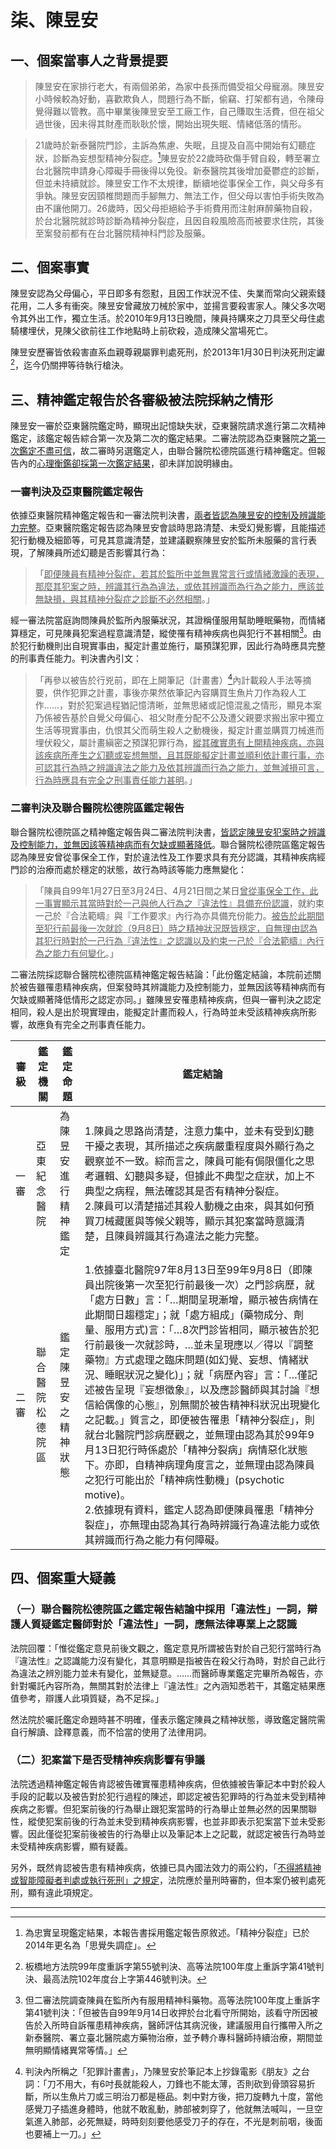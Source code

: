 # 柒、陳昱安

## 一、個案當事人之背景提要

> 陳昱安在家排行老大，有兩個弟弟，為家中長孫而備受祖父母寵溺。陳昱安小時候較為好動，喜歡欺負人，問題行為不斷，偷竊、打架都有過，令陳母覺得難以管教。高中畢業後陳昱安至工廠工作，自己賺取生活費，但在祖父過世後，因未得其財產而耿耿於懷，開始出現失眠、情緒低落的情形。

> 21歲時於新泰醫院門診，主訴為焦慮、失眠，且提及自高中開始有幻聽症狀，診斷為妄想型精神分裂症。[^45]陳昱安於22歲時砍傷手臂自殺，轉至署立台北醫院申請身心障礙手冊後得以免役。新泰醫院其後增加憂鬱症的診斷，但並未持續就診。陳昱安工作不太規律，斷續地從事保全工作，與父母多有爭執。陳昱安因頸椎問題而手腳無力、無法工作，但父母以害怕手術失敗為由不讓他開刀。26歲時，因父母拒絕給予手術費用而注射麻醉藥物自殺，於台北醫院就診時診斷為精神分裂症，且因自殺風險高而被要求住院，其後至案發前都有在台北醫院精神科門診及服藥。

## 二、個案事實

陳昱安認為父母偏心，平日即多有怨懟，且因工作狀況不佳、失業而常向父親索錢花用，二人多有衝突。陳昱安曾藏放刀械於家中，並揚言要殺害家人。陳父多次喝令其外出工作，獨立生活。於2010年9月13日晚間，陳員持購來之刀具至父母住處騎樓埋伏，見陳父欲前往工作地點時上前砍殺，造成陳父當場死亡。

陳昱安歷審皆依殺害直系血親尊親屬罪判處死刑，於2013年1月30日判決死刑定讞[^46]，迄今仍關押等待執行槍決。

## 三、精神鑑定報告於各審級被法院採納之情形

陳昱安一審於亞東醫院鑑定時，顯現出記憶缺失狀，亞東醫院請求進行第二次精神鑑定，該鑑定報告綜合第一次及第二次的鑑定結果。二審法院認為亞東醫院之<u>第一次鑑定不盡可信</u>，故二審時另選鑑定人，由聯合醫院松德院區進行精神鑑定。但報告內的<u>心理衡鑑卻採第一次鑑定結果</u>，卻未詳加說明緣由。

### 一審判決及亞東醫院鑑定報告

依據亞東醫院精神鑑定報告和一審法院判決書，<u>兩者皆認為陳昱安的控制及辨識能力完整</u>。亞東醫院鑑定報告認為陳昱安會談時思路清楚、未受幻覺影響，且能描述犯行動機及細節等，可見其意識清楚，並建議觀察陳昱安於監所未服藥的言行表現，了解陳員所述幻聽是否影響其行為：

> 「<u>即便陳員有精神分裂症，若其於監所中並無異常言行或情緒激躁的表現，那麼其犯案之時，辨識其行為為違法，或依其辨識而為行為之能力，應該並無缺損，與其精神分裂症之診斷不必然相關</u>。」

經一審法院當庭詢問陳員於監所內服藥狀況，其證稱僅服用幫助睡眠藥物，而情緒算穩定，可見陳員犯案過程意識清楚，縱使罹有精神疾病也與犯行不甚相關[^47]。由於犯行動機則出自現實事由，擬定計畫並施行，屬預謀犯罪，因此行為時應具完整的刑事責任能力。判決書內引文：

> 「再參以被告於行兇前，即在上開筆記（計畫書）[^48]內計載殺人手法等摘要，供作犯罪之計畫，事後亦果然依筆記內容購買生魚片刀作為殺人工作……，對於犯案過程猶記憶清晰，並無思緒或記憶混亂之情形，顯見本案乃係被告基於自覺父母偏心、祖父財產分配不公及遭父親要求搬出家中獨立生活等現實事由，仇恨其父而萌生殺人之動機後，擬定計畫並購買刀械進而埋伏殺父，屬計畫縝密之預謀犯罪行為，<u>縱其確實患有上開精神疾病，亦與該疾病所產生之幻聽或妄想無關，且其既能擬定計畫並順利依計畫行事，亦可認其行為時之辨識違法之能力及依其辨識而行為之能力，並無減損可言，行為時應具有完全之刑事責任能力甚明</u>。」

### 二審判決及聯合醫院松德院區鑑定報告

聯合醫院松德院區之精神鑑定報告與二審法院判決書，<u>皆認定陳昱安犯案時之辨識及控制能力，並無因該等精神病而有欠缺或顯著降低</u>。聯合醫院松德院區鑑定報告認為陳昱安曾從事保全工作，對於違法性及工作要求具有充分認識，其精神疾病經門診的治療而處於穩定的狀態，故行為時該等能力應無變化：

> 「陳員自99年1月27日至3月24日、4月21日間之某日<u>曾從事保全工作，此一事實顯示其當時對於一己與他人行為之『違法性』具備充份認識</u>，就約束一己於『合法範疇』與『工作要求』內行為亦具備充份能力。<u>被告於此期間至犯行前最後一次就診（9月8日）時之精神狀況既皆穩定，自無理由認為其犯行時對於一己行為『違法性』之認識以及約束一己於『合法範疇』內行為之能力有何變化</u>。」

二審法院採認聯合醫院松德院區精神鑑定報告結論：「此份鑑定結論，本院前述關於被告雖罹患精神疾病，但案發時其辨識能力及控制能力，並無因該等精神病而有欠缺或顯著降低情形之認定亦同。」雖陳昱安罹患精神疾病，但與一審判決之認定相同，殺人是出於現實理由，能擬定計畫而殺人，行為時並未受該精神疾病所影響，故應負有完全之刑事責任能力。

<table class="table table-bordered table-hover table-condensed">
    <thead>
        <tr>
            <th>審級</th>
            <th>鑑定機關</th>
            <th>鑑定命題</th>
            <th>鑑定結論</th>
        </tr>
    </thead>
    <tbody>
        <tr>
            <td>一審</td>
            <td>亞東紀念醫院</td>
            <td>為陳昱安進行精神鑑定</td>
            <td>1.陳員之思路尚清楚，注意力集中，並未有受到幻聽干擾之表現，其所描述之疾病嚴重程度與外顯行為之觀察並不一致。綜而言之，陳員可能有侷限僵化之思考邏輯、幻聽與多疑，但據此不典型之症狀，加上不典型之病程，無法確認其是否有精神分裂症。<br/> 2.陳員可以清楚描述其殺人動機之由來，與其如何預買刀械藏匿與等候父親等，顯示其犯案當時意識清楚，且陳員辨識其行為違法之能力完整。</td>
        </tr>
        <tr>
            <td>二審</td>
            <td>聯合醫院松德院區</td>
            <td>鑑定陳昱安之精神狀態</td>
            <td>1.依據臺北醫院97年8月13日至99年9月8日（即陳員出院後第一次至犯行前最後一次）之門診病歷，就「處方日數」言：「…期間呈現漸增，顯示被告病情在此期間日趨穩定」；就「處方組成」(藥物成分、劑量、服用方式)言：「…8次門診皆相同，顯示被告於犯行前最後一次就診時，…並未呈現應以／得以『調整藥物』方式處理之臨床問題(如幻覺、妄想、情緒狀況、睡眠狀況之變化)」；就「病歷內容」言：「…僅記述被告呈現『妄想徵象』，以及應診醫師與其討論『想信給偶像的心態』，別無關於被告精神科狀況出現變化之記載。」質言之，即便被告罹患「精神分裂症」，則就台北醫院門診病歷觀之，並無理由認為其於99年9月13日犯行時係處於「精神分裂病」病情惡化狀態下。亦即，自精神病理角度言之，並無理由認為陳員之犯行可能出於「精神病性動機」(psychotic motive)。<br/> 2.依據現有資料，鑑定人認為即便陳員罹患「精神分裂症」，亦無理由認為其行為時辨識行為違法能力或依其辨識而行為之能力有何障礙。</td>
        </tr>
    </tbody>
</table>

## 四、個案重大疑義

### （一）聯合醫院松德院區之鑑定報告結論中採用「違法性」一詞，辯護人質疑鑑定醫師對於「違法性」一詞，應無法律專業上之認識

法院回覆：「惟從鑑定意見前後文觀之，鑑定意見所謂被告對於自己犯行當時行為『違法性』之認識能力沒有變化，其意明顯是指被告在殺父行為時，對於自己此行為違法之辨別能力並未有變化，並無疑意。……而醫師專業鑑定完畢所為報告，亦針對囑託內容所為，無關其對於法律上『違法性』之內涵知悉若干，其鑑定結果應值參考，辯護人此項質疑，為不足採。」

然法院於囑託鑑定命題時甚不明確，僅表示鑑定陳員之精神狀態，導致鑑定醫院需自行解讀、詮釋意義，而不恰當的使用了法律用詞。

### （二）犯案當下是否受精神疾病影響有爭議

法院透過精神鑑定報告肯認被告確實罹患精神疾病，但依據被告筆記本中對於殺人手段的記載以及被告對於犯行過程的陳述，即認定被告犯罪時的行為並未受到精神疾病之影響。但犯案前後的行為舉止跟犯案當時的行為舉止並無必然的因果關聯性，縱使犯案前後的行為並未受到精神疾病影響，也並非即表示犯案當下並未受影響。因此僅從犯案前後被告的行為舉止以及筆記本上之記載，就認定被告行為時並未受精神疾病影響，顯有疑義。

另外，既然肯認被告患有精神疾病，依據已具內國法效力的兩公約，「<u>不得將精神或智能障礙者判處或執行死刑」之規定</u>，法院應於量刑時審酌，但本案仍被判處死刑，顯有違此項規定。

-----

[^45]: 為忠實呈現鑑定結果，本報告書採用鑑定報告原敘述。「精神分裂症」已於2014年更名為「思覺失調症」。

[^46]: 板橋地方法院99年度重訴字第55號判決、高等法院100年度上重訴字第41號判決、最高法院102年度台上字第446號判決。

[^47]: 但二審法院調查陳員在監所內有服用精神科藥物。高等法院100年度上重訴字第41號判決：「但被告自99年9月14日收押於台北看守所開始，該看守所因被告於入所時自訴罹患精神疾病，醫師評估其病況後，建議服用自行攜帶入所之新泰醫院、署立臺北醫院處方藥物治療，並予轉介專科醫師持續治療，期間並無明顯情緒異常等情。」

[^48]: 判決內所稱之「犯罪計畫書」，乃陳昱安於筆記本上抄錄電影《朋友》之台詞：「刀不用大，有6吋長就能殺人，刀鋒也不能太薄，否則砍到骨頭容易折斷，所以生魚片刀或三明治刀都是極品。刺中對方後，把刀旋轉九十度，當他感覺刀子插進身體時，他就不敢亂動，肺部被刺穿了，他就無法喊叫，一旦空氣進入肺部，必死無疑，時時刻刻要他感受刀子的存在，不光是刺前咽，後面也要補上一刀。」

